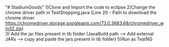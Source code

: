 "# StadiumGoods" 
1)Clone and Import the code to eclipse
2)Change the chrome driver path in TestShopping.java (Line 20 -
     Path to download the chrome driver  https://chromedriver.storage.googleapis.com/73.0.3683.68/chromedriver_win32.zip)     
3) Add the jar files present in lib folder (JavaBuild path --> Add external JARs --> copy and paste the jars present in lib folder)
5)Run as TestNG
